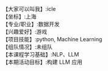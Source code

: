 【大家可以叫我】:icle    
【坐标】:上海    
【专业/职业】:数据开发    
【兴趣爱好】:游戏    
【项目技能】:python, Machine Learning    
【组队情况】:未组队    
【本课程学习基础】:NLP、LLM    
【本期活动目标】:构建 LLM 应用    